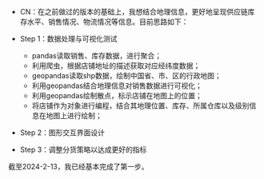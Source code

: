 
- CN：在之前做过的版本的基础上，我想结合地理信息，更好地呈现供应链库存水平、销售情况、物流情况等信息。目前思路如下：

* Step 1：数据处理与可视化测试
  - pandas读取销售、库存数据，进行聚合；
  - 利用爬虫，根据店铺地址的描述获取对应经纬度数据；
  - geopandas读取shp数据，绘制中国省、市、区的行政地图；
  - 利用geopandas结合地理信息对销售数据进行可视化；
  - 利用geopandas绘制散点，标示店铺在地图上的位置；
  - 将店铺作为对象进行编程，结合其地理位置、库存、所属仓库以及级别信息在地图上进行绘制；

* Step 2：图形交互界面设计

* Step 3：调整分货策略以达成更好的指标

截至2024-2-13，我已经基本完成了第一步。
